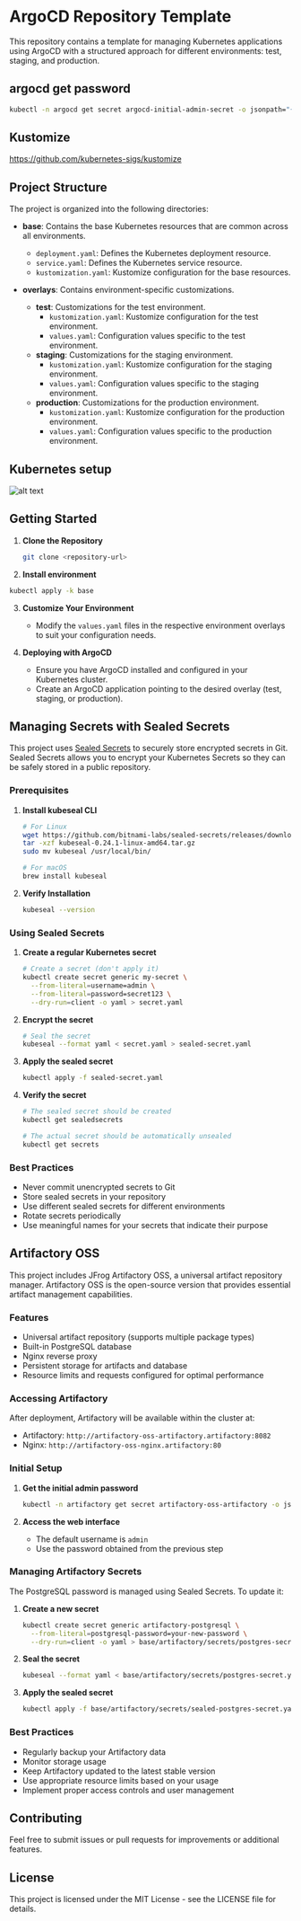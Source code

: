 # ArgoCD Repository Template

This repository contains a template for managing Kubernetes applications using ArgoCD with a structured approach for different environments: test, staging, and production.

## argocd get password

```sh
kubectl -n argocd get secret argocd-initial-admin-secret -o jsonpath="{.data.password}" | base64 -d
```

## Kustomize

<https://github.com/kubernetes-sigs/kustomize>

## Project Structure

The project is organized into the following directories:

- **base**: Contains the base Kubernetes resources that are common across all environments.
  - `deployment.yaml`: Defines the Kubernetes deployment resource.
  - `service.yaml`: Defines the Kubernetes service resource.
  - `kustomization.yaml`: Kustomize configuration for the base resources.

- **overlays**: Contains environment-specific customizations.
  - **test**: Customizations for the test environment.
    - `kustomization.yaml`: Kustomize configuration for the test environment.
    - `values.yaml`: Configuration values specific to the test environment.
  - **staging**: Customizations for the staging environment.
    - `kustomization.yaml`: Kustomize configuration for the staging environment.
    - `values.yaml`: Configuration values specific to the staging environment.
  - **production**: Customizations for the production environment.
    - `kustomization.yaml`: Kustomize configuration for the production environment.
    - `values.yaml`: Configuration values specific to the production environment.

## Kubernetes setup

![alt text](kubernets_flow.png)

## Getting Started

1. **Clone the Repository**

   ```bash
   git clone <repository-url>
   ```

2. **Install environment**
  
  ```bash
  kubectl apply -k base
  ```

3. **Customize Your Environment**
   - Modify the `values.yaml` files in the respective environment overlays to suit your configuration needs.

4. **Deploying with ArgoCD**
   - Ensure you have ArgoCD installed and configured in your Kubernetes cluster.
   - Create an ArgoCD application pointing to the desired overlay (test, staging, or production).

## Managing Secrets with Sealed Secrets

This project uses [Sealed Secrets](https://github.com/bitnami-labs/sealed-secrets) to securely store encrypted secrets in Git. Sealed Secrets allows you to encrypt your Kubernetes Secrets so they can be safely stored in a public repository.

### Prerequisites

1. **Install kubeseal CLI**

   ```bash
   # For Linux
   wget https://github.com/bitnami-labs/sealed-secrets/releases/download/v0.24.1/kubeseal-0.24.1-linux-amd64.tar.gz
   tar -xzf kubeseal-0.24.1-linux-amd64.tar.gz
   sudo mv kubeseal /usr/local/bin/

   # For macOS
   brew install kubeseal
   ```

2. **Verify Installation**
   ```bash
   kubeseal --version
   ```

### Using Sealed Secrets

1. **Create a regular Kubernetes secret**
   ```bash
   # Create a secret (don't apply it)
   kubectl create secret generic my-secret \
     --from-literal=username=admin \
     --from-literal=password=secret123 \
     --dry-run=client -o yaml > secret.yaml
   ```

2. **Encrypt the secret**
   ```bash
   # Seal the secret
   kubeseal --format yaml < secret.yaml > sealed-secret.yaml
   ```

3. **Apply the sealed secret**
   ```bash
   kubectl apply -f sealed-secret.yaml
   ```

4. **Verify the secret**
   ```bash
   # The sealed secret should be created
   kubectl get sealedsecrets
   
   # The actual secret should be automatically unsealed
   kubectl get secrets
   ```

### Best Practices

- Never commit unencrypted secrets to Git
- Store sealed secrets in your repository
- Use different sealed secrets for different environments
- Rotate secrets periodically
- Use meaningful names for your secrets that indicate their purpose

## Artifactory OSS

This project includes JFrog Artifactory OSS, a universal artifact repository manager. Artifactory OSS is the open-source version that provides essential artifact management capabilities.

### Features

- Universal artifact repository (supports multiple package types)
- Built-in PostgreSQL database
- Nginx reverse proxy
- Persistent storage for artifacts and database
- Resource limits and requests configured for optimal performance

### Accessing Artifactory

After deployment, Artifactory will be available within the cluster at:
- Artifactory: `http://artifactory-oss-artifactory.artifactory:8082`
- Nginx: `http://artifactory-oss-nginx.artifactory:80`

### Initial Setup

1. **Get the initial admin password**
   ```bash
   kubectl -n artifactory get secret artifactory-oss-artifactory -o jsonpath="{.data.artifactory\.password}" | base64 -d
   ```

2. **Access the web interface**
   - The default username is `admin`
   - Use the password obtained from the previous step

### Managing Artifactory Secrets

The PostgreSQL password is managed using Sealed Secrets. To update it:

1. **Create a new secret**
   ```bash
   kubectl create secret generic artifactory-postgresql \
     --from-literal=postgresql-password=your-new-password \
     --dry-run=client -o yaml > base/artifactory/secrets/postgres-secret.yaml
   ```

2. **Seal the secret**
   ```bash
   kubeseal --format yaml < base/artifactory/secrets/postgres-secret.yaml > base/artifactory/secrets/sealed-postgres-secret.yaml
   ```

3. **Apply the sealed secret**
   ```bash
   kubectl apply -f base/artifactory/secrets/sealed-postgres-secret.yaml
   ```

### Best Practices

- Regularly backup your Artifactory data
- Monitor storage usage
- Keep Artifactory updated to the latest stable version
- Use appropriate resource limits based on your usage
- Implement proper access controls and user management

## Contributing

Feel free to submit issues or pull requests for improvements or additional features.

## License

This project is licensed under the MIT License - see the LICENSE file for details.
